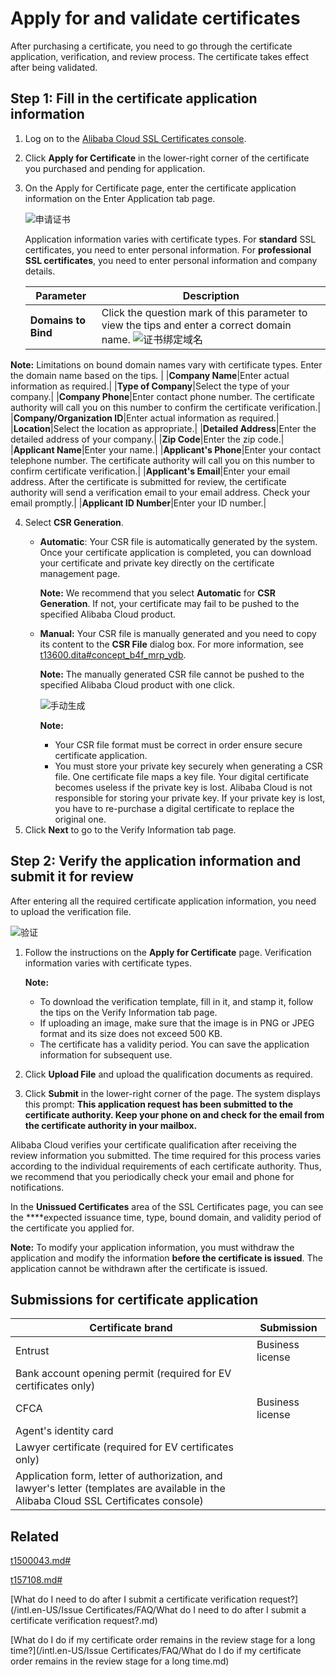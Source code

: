 # Apply for and validate certificates

After purchasing a certificate, you need to go through the certificate application, verification, and review process. The certificate takes effect after being validated.

## Step 1: Fill in the certificate application information

1.  Log on to the [Alibaba Cloud SSL Certificates console](https://yundunnext.console.aliyun.com/?p=casnext#/overview/cn-hangzhou).
2.  Click **Apply for Certificate** in the lower-right corner of the certificate you purchased and pending for application.
3.  On the Apply for Certificate page, enter the certificate application information on the Enter Application tab page.

    ![申请证书](https://static-aliyun-doc.oss-accelerate.aliyuncs.com/assets/img/7260389651/p63418.png)

    Application information varies with certificate types. For **standard** SSL certificates, you need to enter personal information. For **professional SSL certificates**, you need to enter personal information and company details.

    |Parameter|Description|
    |---------|-----------|
    |**Domains to Bind**|Click the question mark of this parameter to view the tips and enter a correct domain name. ![证书绑定域名](https://static-aliyun-doc.oss-accelerate.aliyuncs.com/assets/img/8260389651/p33400.png)

 **Note:** Limitations on bound domain names vary with certificate types. Enter the domain name based on the tips. |
    |**Company Name**|Enter actual information as required.|
    |**Type of Company**|Select the type of your company.|
    |**Company Phone**|Enter contact phone number. The certificate authority will call you on this number to confirm the certificate verification.|
    |**Company/Organization ID**|Enter actual information as required.|
    |**Location**|Select the location as appropriate.|
    |**Detailed Address**|Enter the detailed address of your company.|
    |**Zip Code**|Enter the zip code.|
    |**Applicant Name**|Enter your name.|
    |**Applicant's Phone**|Enter your contact telephone number. The certificate authority will call you on this number to confirm certificate verification.|
    |**Applicant's Email**|Enter your email address. After the certificate is submitted for review, the certificate authority will send a verification email to your email address. Check your email promptly.|
    |**Applicant ID Number**|Enter your ID number.|

4.  Select **CSR Generation**.
    -   **Automatic**: Your CSR file is automatically generated by the system. Once your certificate application is completed, you can download your certificate and private key directly on the certificate management page.

        **Note:** We recommend that you select **Automatic** for **CSR Generation**. If not, your certificate may fail to be pushed to the specified Alibaba Cloud product.

    -   **Manual:** Your CSR file is manually generated and you need to copy its content to the **CSR File** dialog box. For more information, see [t13600.dita\#concept\_b4f\_mrp\_ydb]().

        **Note:** The manually generated CSR file cannot be pushed to the specified Alibaba Cloud product with one click.

        ![手动生成](https://static-aliyun-doc.oss-accelerate.aliyuncs.com/assets/img/8260389651/p33403.png)

        **Note:**

        -   Your CSR file format must be correct in order ensure secure certificate application.
        -   You must store your private key securely when generating a CSR file. One certificate file maps a key file. Your digital certificate becomes useless if the private key is lost. Alibaba Cloud is not responsible for storing your private key. If your private key is lost, you have to re-purchase a digital certificate to replace the original one.
5.  Click **Next** to go to the Verify Information tab page.

## Step 2: Verify the application information and submit it for review

After entering all the required certificate application information, you need to upload the verification file.

![验证](https://static-aliyun-doc.oss-accelerate.aliyuncs.com/assets/img/8260389651/p33408.png)

1.  Follow the instructions on the **Apply for Certificate** page. Verification information varies with certificate types.

    **Note:**

    -   To download the verification template, fill in it, and stamp it, follow the tips on the Verify Information tab page.
    -   If uploading an image, make sure that the image is in PNG or JPEG format and its size does not exceed 500 KB.
    -   The certificate has a validity period. You can save the application information for subsequent use.
2.  Click **Upload File** and upload the qualification documents as required.
3.  Click **Submit** in the lower-right corner of the page. The system displays this prompt: **This application request has been submitted to the certificate authority. Keep your phone on and check for the email from the certificate authority in your mailbox.**

Alibaba Cloud verifies your certificate qualification after receiving the review information you submitted. The time required for this process varies according to the individual requirements of each certificate authority. Thus, we recommend that you periodically check your email and phone for notifications.

In the **Unissued Certificates** area of the SSL Certificates page, you can see the ****expected issuance time, type, bound domain, and validity period of the certificate you applied for.

**Note:** To modify your application information, you must withdraw the application and modify the information **before the certificate is issued**. The application cannot be withdrawn after the certificate is issued.

## Submissions for certificate application

|Certificate brand|Submission|
|-----------------|----------|
|Entrust|Business license|
|Bank account opening permit \(required for EV certificates only\)|
|CFCA|Business license|
|Agent's identity card|
|Lawyer certificate \(required for EV certificates only\)|
|Application form, letter of authorization, and lawyer's letter \(templates are available in the Alibaba Cloud SSL Certificates console\)|

## Related

[t1500043.md\#]()

[t157108.md\#]()

[What do I need to do after I submit a certificate verification request?](/intl.en-US/Issue Certificates/FAQ/What do I need to do after I submit a certificate verification request?.md)

[What do I do if my certificate order remains in the review stage for a long time?](/intl.en-US/Issue Certificates/FAQ/What do I do if my certificate order remains in the review stage for a long time.md)

